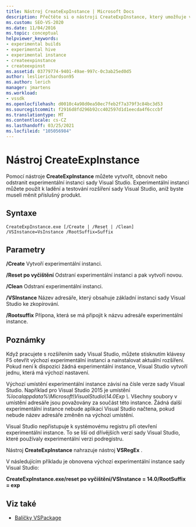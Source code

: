 ```yaml
---
title: Nástroj CreateExpInstance | Microsoft Docs
description: Přečtěte si o nástroji CreateExpInstance, který umožňuje vytvořit, obnovit nebo odstranit experimentální instanci sady Visual Studio.
ms.custom: SEO-VS-2020
ms.date: 11/04/2016
ms.topic: conceptual
helpviewer_keywords:
- experimental builds
- experimental hive
- experimental instance
- createexpinstance
- createexpinst
ms.assetid: 03779774-9401-49ae-997c-0c3ab25ed0d5
author: leslierichardson95
ms.author: lerich
manager: jmartens
ms.workload:
- vssdk
ms.openlocfilehash: d0010c4a98d0ea50ec7feb2f7a379f3c84bc3d53
ms.sourcegitcommit: f2916d8fd296b92cc402597d1d1eecda4f6cccbf
ms.translationtype: MT
ms.contentlocale: cs-CZ
ms.lasthandoff: 03/25/2021
ms.locfileid: "105056984"
---
```

# <a name="createexpinstance-utility"></a>Nástroj CreateExpInstance
Pomocí nástroje **CreateExpInstance** můžete vytvořit, obnovit nebo odstranit experimentální instanci sady Visual Studio. Experimentální instanci můžete použít k ladění a testování rozšíření sady Visual Studio, aniž byste museli měnit příslušný produkt.

## <a name="syntax"></a>Syntaxe

```
CreateExpInstance.exe [/Create | /Reset | /Clean] /VSInstance=VsInstance /RootSuffix=Suffix
```

## <a name="parameters"></a>Parametry
 **/Create** Vytvoří experimentální instanci.

 **/Reset po vyčištění** Odstraní experimentální instanci a pak vytvoří novou.

 **/Clean** Odstraní experimentální instanci.

 **/VSInstance** Název adresáře, který obsahuje základní instanci sady Visual Studio ke zkopírování.

 **/Rootsuffix** Přípona, která se má připojit k názvu adresáře experimentální instance.

## <a name="remarks"></a>Poznámky
 Když pracujete s rozšířením sady Visual Studio, můžete stisknutím klávesy F5 otevřít výchozí experimentální instanci a nainstalovat aktuální rozšíření. Pokud není k dispozici žádná experimentální instance, Visual Studio vytvoří jednu, která má výchozí nastavení.

 Výchozí umístění experimentální instance závisí na čísle verze sady Visual Studio. Například pro Visual Studio 2015 je umístění *%localappdata%\Microsoft\VisualStudio\14.0Exp \\*. Všechny soubory v umístění adresáře jsou považovány za součást této instance. Žádná další experimentální instance nebude aplikací Visual Studio načtena, pokud nebude název adresáře změněn na výchozí umístění.

 Visual Studio nepřistupuje k systémovému registru při otevření experimentální instance. To se liší od dřívějších verzí sady Visual Studio, které používaly experimentální verzi podregistru.

 Nástroj **CreateExpInstance** nahrazuje nástroj **VSRegEx** .

 V následujícím příkladu je obnovena výchozí experimentální instance sady Visual Studio:

 **CreateExpInstance.exe/reset po vyčištění/VSInstance = 14.0/RootSuffix = exp**

## <a name="see-also"></a>Viz také
- [Balíčky VSPackage](../../extensibility/internals/vspackages.md)

